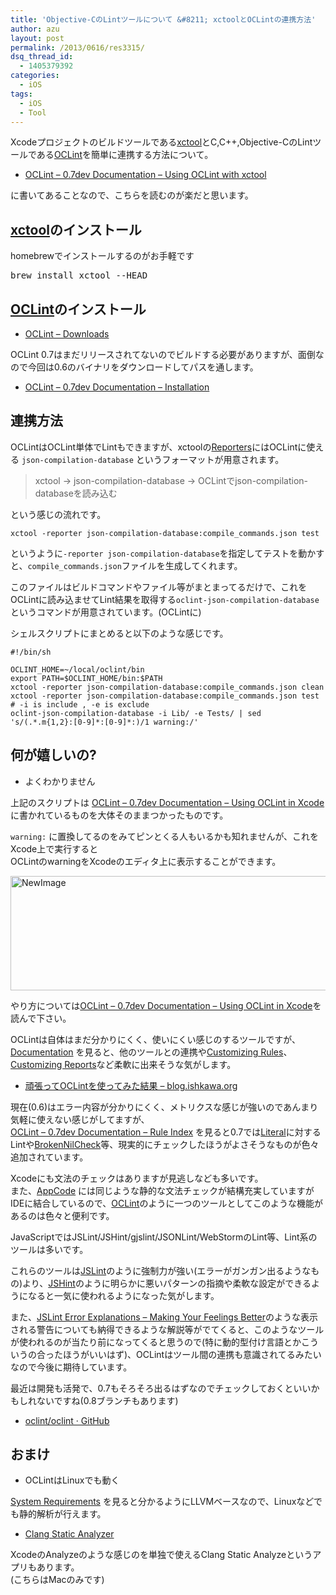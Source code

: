 ```yaml
---
title: 'Objective-CのLintツールについて &#8211; xctoolとOCLintの連携方法'
author: azu
layout: post
permalink: /2013/0616/res3315/
dsq_thread_id:
  - 1405379392
categories:
  - iOS
tags:
  - iOS
  - Tool
---
```

Xcodeプロジェクトのビルドツールである[xctool][1]とC,C++,Objective-CのLintツールである[OCLint][2]を簡単に連携する方法について。

*   [OCLint &#8211; 0.7dev Documentation &#8211; Using OCLint with xctool][3]

に書いてあることなので、こちらを読むのが楽だと思います。

## [xctool][1]のインストール

homebrewでインストールするのがお手軽です

<div class="highlight">
  <pre>brew install xctool --HEAD
</pre>
</div>

## [OCLint][2]のインストール

*   [OCLint &#8211; Downloads][4]

OCLint 0.7はまだリリースされてないのでビルドする必要がありますが、面倒なので今回は0.6のバイナリをダウンロードしてパスを通します。

*   [OCLint &#8211; 0.7dev Documentation &#8211; Installation][5]

## 連携方法

OCLintはOCLint単体でLintもできますが、xctoolの[Reporters][6]にはOCLintに使える `json-compilation-database` というフォーマットが用意されます。

> xctool -> json-compilation-database -> OCLintでjson-compilation-databaseを読み込む 

という感じの流れです。

    xctool -reporter json-compilation-database:compile_commands.json test
    

というように`-reporter json-compilation-database`を指定してテストを動かすと、`compile_commands.json`ファイルを生成してくれます。

このファイルはビルドコマンドやファイル等がまとまってるだけで、これをOCLintに読み込ませてLint結果を取得する`oclint-json-compilation-database` というコマンドが用意されています。(OCLintに)

シェルスクリプトにまとめると以下のような感じです。

    #!/bin/sh
    
    OCLINT_HOME=~/local/oclint/bin
    export PATH=$OCLINT_HOME/bin:$PATH
    xctool -reporter json-compilation-database:compile_commands.json clean
    xctool -reporter json-compilation-database:compile_commands.json test
    # -i is include , -e is exclude
    oclint-json-compilation-database -i Lib/ -e Tests/ | sed 's/(.*.m{1,2}:[0-9]*:[0-9]*:)/1 warning:/'
    



## 何が嬉しいの?

*   よくわかりません

上記のスクリプトは [OCLint &#8211; 0.7dev Documentation &#8211; Using OCLint in Xcode][7] に書かれているものを大体そのままつかったものです。

`warning:` に置換してるのをみてピンとくる人もいるかも知れませんが、これをXcode上で実行すると  
OCLintのwarningをXcodeのエディタ上に表示することができます。

<img src="http://efcl.infol/wp-content/uploads/2013/06/oclint_on_xcode.png" alt="NewImage" title="oclint_on_xcode.png" border="0" width="600" height="183" />

やり方については[OCLint &#8211; 0.7dev Documentation &#8211; Using OCLint in Xcode][7]を読んで下さい。

OCLintは自体はまだ分かりにくく、使いにくい感じのするツールですが、  
[Documentation][8] を見ると、他のツールとの連携や[Customizing Rules][9]、[Customizing Reports][10]など柔軟に出来そうな気がします。

*   [頑張ってOCLintを使ってみた結果 &#8211; blog.ishkawa.org][11]

現在(0.6)はエラー内容が分かりにくく、メトリクスな感じが強いのであんまり気軽に使えない感じがしてますが、  
[OCLint &#8211; 0.7dev Documentation &#8211; Rule Index][12] を見ると0.7では[Literal][13]に対するLintや[BrokenNilCheck][14]等、現実的にチェックしたほうがよさそうなものが色々追加されています。

Xcodeにも文法のチェックはありますが見逃しなども多いです。  
また、[AppCode][15] には同じような静的な文法チェックが結構充実していますがIDEに結合しているので、[OCLint][2]のように一つのツールとしてこのような機能があるのは色々と便利です。

JavaScriptではJSLint/JSHint/gjslint/JSONLint/WebStormのLint等、Lint系のツールは多いです。

これらのツールは[JSLint][16]のように強制力が強い(エラーがガンガン出るようなもの)より、[JSHint][17]のように明らかに悪いパターンの指摘や柔軟な設定ができるようになると一気に使われるようになった気がします。

また、[JSLint Error Explanations &#8211; Making Your Feelings Better][18]のような表示される警告についても納得できるような解説等がでてくると、このようなツールが使われるのが当たり前になってくると思うので(特に動的型付け言語とかこういうの合ったほうがいいはず)、OCLintはツール間の連携も意識されてるみたいなので今後に期待しています。

最近は開発も活発で、0.7もそろそろ出るはずなのでチェックしておくといいかもしれないですね(0.8ブランチもあります)

*   [oclint/oclint · GitHub][19]

## おまけ

*   OCLintはLinuxでも動く

[System Requirements][20] を見ると分かるようにLLVMベースなので、Linuxなどでも静的解析が行えます。

*   [Clang Static Analyzer][21]

XcodeのAnalyzeのような感じのを単独で使えるClang Static Analyzeというアプリもあります。  
(こちらはMacのみです)

 [1]: https://github.com/facebook/xctool "facebook/xctool · GitHub"
 [2]: http://oclint.org/ "OCLint, A static source code analysis tool to improve quality and reduce defects for C, C++ and Objective-C"
 [3]: http://docs.oclint.org/en/dev/guide/xctool.html "OCLint - 0.7dev Documentation - Using OCLint with xctool"
 [4]: http://oclint.org/downloads.html "OCLint - Downloads"
 [5]: http://docs.oclint.org/en/dev/intro/installation.html#option-1-directly-add-to-path "OCLint - 0.7dev Documentation - Installation"
 [6]: https://github.com/facebook/xctool "Reporters"
 [7]: http://docs.oclint.org/en/dev/guide/xcode.html "OCLint - 0.7dev Documentation - Using OCLint in Xcode"
 [8]: http://docs.oclint.org/en/dev/index.html "Documentation"
 [9]: http://docs.oclint.org/en/dev/customizing/rules.html "Customizing Rules"
 [10]: http://docs.oclint.org/en/dev/customizing/reports.html "Customizing Reports"
 [11]: http://blog.ishkawa.org/blog/2013/06/09/oclint/ "頑張ってOCLintを使ってみた結果 - blog.ishkawa.org"
 [12]: http://docs.oclint.org/en/dev/rules/index.html "OCLint - 0.7dev Documentation - Rule Index"
 [13]: http://docs.oclint.org/en/dev/rules/migration.html "Literal"
 [14]: http://docs.oclint.org/en/dev/rules/basic.html#brokennilcheck "BrokenNilCheck"
 [15]: http://www.jetbrains.com/objc/ "AppCode"
 [16]: http://www.jslint.com/ "JSLint"
 [17]: http://www.jshint.com/ "JSHint"
 [18]: http://jslinterrors.com/ "JSLint Error Explanations - Making Your Feelings Better"
 [19]: https://github.com/oclint/oclint "oclint/oclint · GitHub"
 [20]: http://docs.oclint.org/en/dev/devel/requirements.html?highlight=linux "System Requirements"
 [21]: http://clang-analyzer.llvm.org/ "Clang Static Analyzer"